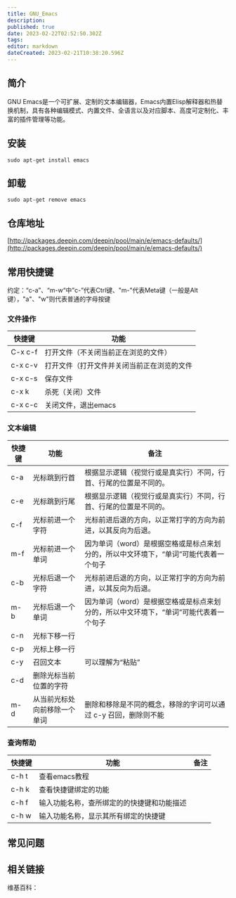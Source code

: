 ```yaml
---
title: GNU_Emacs
description: 
published: true
date: 2023-02-22T02:52:50.302Z
tags: 
editor: markdown
dateCreated: 2023-02-21T10:38:20.596Z
---
```


## 简介

GNU Emacs是一个可扩展、定制的文本编辑器，Emacs内置Elisp解释器和热替换机制，具有各种编辑模式、内置文件、全语言以及对应脚本、高度可定制化、丰富的插件管理等功能。

## 安装

`sudo apt-get install emacs`

## 卸载

`sudo apt-get remove emacs`

## 仓库地址

[http://packages.deepin.com/deepin/pool/main/e/emacs-defaults/](http://packages.deepin.com/deepin/pool/main/e/emacs-defaults/)


## 常用快捷键
约定：“c-a”、“m-w“中”c-”代表Ctrl键、"m-"代表Meta键（一般是Alt键），"a"、"w"则代表普通的字母按键
### 文件操作
| 快捷键  | 功能                                       |
|---------|--------------------------------------------|
| C-x c-f | 打开文件（不关闭当前正在浏览的文件）       |
| c-x c-v | 打开文件（打开文件并关闭当前正在浏览的文件 |
| c-x c-s | 保存文件                                   |
| c-x k   | 杀死（关闭）文件                          |
| c-x c-c | 关闭文件，退出emacs

### 文本编辑
| 快捷键 | 功能                         | 备注                                                                                 |
|--------|------------------------------|--------------------------------------------------------------------------------------|
| c-a    | 光标跳到行首                 | 根据显示逻辑（视觉行或是真实行）不同，行首、行尾的位置是不同的。                     |
| c-e    | 光标跳到行尾                 | 根据显示逻辑（视觉行或是真实行）不同，行首、行尾的位置是不同的。                     |
| c-f    | 光标前进一个字符             | 光标前进后退的方向，以正常打字的方向为前进，以其反向为后退。                         |
| m-f    | 光标前进一个单词             | 因为单词（word）是根据空格或是标点来划分的，所以中文环境下，“单词”可能代表着一个句子 |
| c-b    | 光标后退一个字符             | 光标前进后退的方向，以正常打字的方向为前进，以其反向为后退。                         |
| m-b    | 光标后退一个单词             | 因为单词（word）是根据空格或是标点来划分的，所以中文环境下，“单词”可能代表着一个句子 |
| c-n    | 光标下移一行                 |                                                                                      |
| c-p    | 光标上移一行                 |                                                                                      |
| c-y    | 召回文本                     | 可以理解为“粘贴”                                                                     |
| c-d    | 删除光标当前位置的字符       |                                                                                      |
| m-d    | 从当前光标处向前移除一个单词 | 删除和移除是不同的概念，移除的字词可以通过 c-y 召回，删除则不能                      |

### 查询帮助
| 快捷键 | 功能                                       | 备注 |
|--------|--------------------------------------------|------|
| c-h t  | 查看emacs教程                              |      |
| c-h k  | 查看快捷键绑定的功能                       |      |
| c-h f  | 输入功能名称，查所绑定的的快捷键和功能描述 |      |
| c-h w  | 输入功能名称，显示其所有绑定的快捷键       |      |


## 常见问题

## 相关链接

维基百科：
